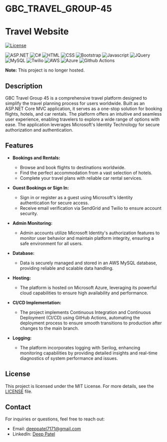 # GBC_TRAVEL_GROUP-45
# Travel Website

[![License](https://img.shields.io/badge/License-MIT-blue.svg)](https://opensource.org/licenses/MIT)

![ASP.NET](https://img.shields.io/badge/ASP.NET-5C2D91?style=for-the-badge&logo=.net&logoColor=white)
![C#](https://img.shields.io/badge/c%23-%23239120.svg?style=for-the-badge&logo=csharp&logoColor=white)
![HTML](https://img.shields.io/badge/HTML-239120?style=for-the-badge&logo=html5&logoColor=white)
![CSS](https://img.shields.io/badge/CSS3-1572B6?style=for-the-badge&logo=css3&logoColor=white)
![Bootstrap](https://img.shields.io/badge/Bootstrap-563D7C?style=for-the-badge&logo=bootstrap&logoColor=white)
![Javascript](https://img.shields.io/badge/JavaScript-F7DF1E?style=for-the-badge&logo=javascript&logoColor=black)
![JQuery](https://img.shields.io/badge/jQuery-0769AD?style=for-the-badge&logo=jquery&logoColor=white)
![MySQL](https://img.shields.io/badge/MySQL-00000F?style=for-the-badge&logo=mysql&logoColor=white)
![Twilio](https://img.shields.io/badge/Twilio-F22F46?style=for-the-badge&logo=Twilio&logoColor=white)
![AWS](https://img.shields.io/badge/Amazon_AWS-232F3E?style=for-the-badge&logo=amazon-aws&logoColor=white)
![Azure](https://img.shields.io/badge/Microsoft_Azure-0089D6?style=for-the-badge&logo=microsoft-azure&logoColor=white)
![Github Actions](https://img.shields.io/badge/GitHub_Actions-2088FF?style=for-the-badge&logo=github-actions&logoColor=white)

**Note:** This project is no longer hosted.

## Description

GBC Travel Group 45 is a comprehensive travel platform designed to simplify the travel planning process for users worldwide. Built as an ASP.NET Core MVC application, it serves as a one-stop solution for booking flights, hotels, and car rentals. The platform offers an intuitive and seamless user experience, enabling travelers to explore a wide range of options with ease. The application leverages Microsoft's Identity Technology for secure authorization and authentication.

## Features

- **Bookings and Rentals:**  
  - Browse and book flights to destinations worldwide.  
  - Find the perfect accommodation from a vast selection of hotels.  
  - Complete your travel plans with reliable car rental services.  

- **Guest Bookings or Sign In:**  
  - Sign in or register as a guest using Microsoft's Identity authentication for secure access.  
  - Receive email verification via SendGrid and Twilio to ensure account security.  

- **Admin Monitoring:**  
  - Admin accounts utilize Microsoft Identity's authorization features to monitor user behavior and maintain platform integrity, ensuring a safe environment for all users.  

- **Database:**  
  - Data is securely managed and stored in an AWS MySQL database, providing reliable and scalable data handling.  

- **Hosting:**  
  - The platform is hosted on Microsoft Azure, leveraging its powerful cloud capabilities to ensure high availability and performance.  

- **CI/CD Implementation:**  
  - The project implements Continuous Integration and Continuous Deployment (CI/CD) using GitHub Actions, automating the deployment process to ensure smooth transitions to production after changes to the main branch.  

- **Logging:**  
  - The platform incorporates logging with Serilog, enhancing monitoring capabilities by providing detailed insights and real-time diagnostics of system performance and issues.  

## License

This project is licensed under the MIT License. For more details, see the [LICENSE](LICENSE) file.

## Contact

For inquiries or questions, feel free to reach out:  
- Email: [deeppatel7171@gmail.com](mailto:deeppatel7171@gmail.com)  
- LinkedIn: [Deep Patel](https://www.linkedin.com/in/deep-patel-a7181520b/)
